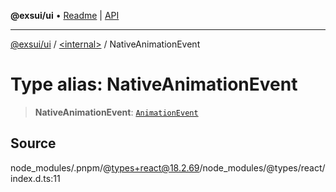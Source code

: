 **@exsui/ui** • [Readme](../../README.md) \| [API](../../globals.md)

***

[@exsui/ui](../../README.md) / [\<internal\>](../README.md) / NativeAnimationEvent

# Type alias: NativeAnimationEvent

> **NativeAnimationEvent**: [`AnimationEvent`]( https://developer.mozilla.org/docs/Web/API/AnimationEvent )

## Source

node\_modules/.pnpm/@types+react@18.2.69/node\_modules/@types/react/index.d.ts:11

